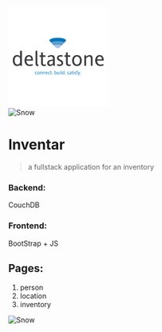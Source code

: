 <div>
    <img src="/inventar/public/src/70330272.png" alt="deltastone" title="deltastone" class="center">
</div>
<div>
    <img src="https://picsum.photos/id/238/1200/300" alt="Snow" title="modernization!">
</div>

# Inventar
> a fullstack application for an inventory 

### Backend: 
CouchDB

### Frontend:
BootStrap + JS

## Pages:
1. person
2. location
3. inventory

<div>
    <img src="https://picsum.photos/id/17/1200/300" alt="Snow" title="modernization!">
</div>
